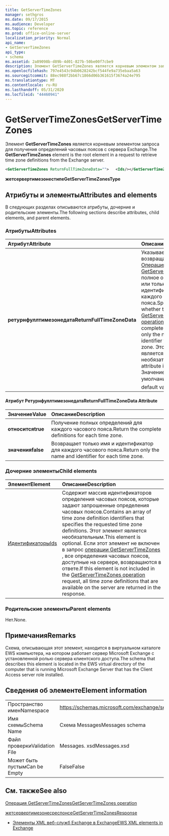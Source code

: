 ```yaml
---
title: GetServerTimeZones
manager: sethgros
ms.date: 09/17/2015
ms.audience: Developer
ms.topic: reference
ms.prod: office-online-server
localization_priority: Normal
api_name:
- GetServerTimeZones
api_type:
- schema
ms.assetid: 2a89098b-d89b-4d01-827b-50be00f7cbe9
description: Элемент GetServerTimeZones является корневым элементом запроса для получения определений часовых поясов с сервера Exchange.
ms.openlocfilehash: 797e4543c94b0628242bcf544fe9a735ebaa5a63
ms.sourcegitcommit: 88ec988f2bb67c1866d06b361615f3674a24e795
ms.translationtype: MT
ms.contentlocale: ru-RU
ms.lasthandoff: 05/31/2020
ms.locfileid: "44460941"
---
```

# <a name="getservertimezones"></a><span data-ttu-id="a367a-103">GetServerTimeZones</span><span class="sxs-lookup"><span data-stu-id="a367a-103">GetServerTimeZones</span></span>

<span data-ttu-id="a367a-104">Элемент **GetServerTimeZones** является корневым элементом запроса для получения определений часовых поясов с сервера Exchange.</span><span class="sxs-lookup"><span data-stu-id="a367a-104">The **GetServerTimeZones** element is the root element in a request to retrieve time zone definitions from the Exchange server.</span></span> 
  
```xml
<GetServerTimeZones ReturnFullTimeZoneData="">   <Ids/></GetServerTimeZones>
```

 <span data-ttu-id="a367a-105">**жетсервертимезонестипе**</span><span class="sxs-lookup"><span data-stu-id="a367a-105">**GetServerTimeZonesType**</span></span>
## <a name="attributes-and-elements"></a><span data-ttu-id="a367a-106">Атрибуты и элементы</span><span class="sxs-lookup"><span data-stu-id="a367a-106">Attributes and elements</span></span>

<span data-ttu-id="a367a-107">В следующих разделах описываются атрибуты, дочерние и родительские элементы.</span><span class="sxs-lookup"><span data-stu-id="a367a-107">The following sections describe attributes, child elements, and parent elements.</span></span>
  
### <a name="attributes"></a><span data-ttu-id="a367a-108">Атрибуты</span><span class="sxs-lookup"><span data-stu-id="a367a-108">Attributes</span></span>

|<span data-ttu-id="a367a-109">**Атрибут**</span><span class="sxs-lookup"><span data-stu-id="a367a-109">**Attribute**</span></span>|<span data-ttu-id="a367a-110">**Описание**</span><span class="sxs-lookup"><span data-stu-id="a367a-110">**Description**</span></span>|
|:-----|:-----|
|<span data-ttu-id="a367a-111">**ретурнфуллтимезонедата**</span><span class="sxs-lookup"><span data-stu-id="a367a-111">**ReturnFullTimeZoneData**</span></span> <br/> |<span data-ttu-id="a367a-112">Указывает, возвращает ли [Операция GetServerTimeZones](getservertimezones-operation.md) полное определение или только имя и идентификатор для каждого часового пояса.</span><span class="sxs-lookup"><span data-stu-id="a367a-112">Specifies whether the [GetServerTimeZones operation](getservertimezones-operation.md) returns the complete definition or only the name and identifier for each time zone.</span></span> <span data-ttu-id="a367a-113">Этот атрибут является необязательным.</span><span class="sxs-lookup"><span data-stu-id="a367a-113">This attribute is optional.</span></span> <span data-ttu-id="a367a-114">Значение по умолчанию  **true**.</span><span class="sxs-lookup"><span data-stu-id="a367a-114">The default value is **true**.</span></span>  <br/> |
   
#### <a name="returnfulltimezonedata-attribute"></a><span data-ttu-id="a367a-115">Атрибут Ретурнфуллтимезонедата</span><span class="sxs-lookup"><span data-stu-id="a367a-115">ReturnFullTimeZoneData Attribute</span></span>

|<span data-ttu-id="a367a-116">**Значение**</span><span class="sxs-lookup"><span data-stu-id="a367a-116">**Value**</span></span>|<span data-ttu-id="a367a-117">**Описание**</span><span class="sxs-lookup"><span data-stu-id="a367a-117">**Description**</span></span>|
|:-----|:-----|
|<span data-ttu-id="a367a-118">**относится**</span><span class="sxs-lookup"><span data-stu-id="a367a-118">**true**</span></span> <br/> |<span data-ttu-id="a367a-119">Получение полных определений для каждого часового пояса.</span><span class="sxs-lookup"><span data-stu-id="a367a-119">Return the complete definitions for each time zone.</span></span>  <br/> |
|<span data-ttu-id="a367a-120">**значения**</span><span class="sxs-lookup"><span data-stu-id="a367a-120">**false**</span></span> <br/> |<span data-ttu-id="a367a-121">Возвращает только имя и идентификатор для каждого часового пояса.</span><span class="sxs-lookup"><span data-stu-id="a367a-121">Return only the name and identifier for each time zone.</span></span>  <br/> |
   
### <a name="child-elements"></a><span data-ttu-id="a367a-122">Дочерние элементы</span><span class="sxs-lookup"><span data-stu-id="a367a-122">Child elements</span></span>

|<span data-ttu-id="a367a-123">**Элемент**</span><span class="sxs-lookup"><span data-stu-id="a367a-123">**Element**</span></span>|<span data-ttu-id="a367a-124">**Описание**</span><span class="sxs-lookup"><span data-stu-id="a367a-124">**Description**</span></span>|
|:-----|:-----|
|[<span data-ttu-id="a367a-125">Идентификаторы</span><span class="sxs-lookup"><span data-stu-id="a367a-125">Ids</span></span>](ids.md) <br/> |<span data-ttu-id="a367a-126">Содержит массив идентификаторов определения часовых поясов, которые задают запрошенные определения часовых поясов.</span><span class="sxs-lookup"><span data-stu-id="a367a-126">Contains an array of time zone definition identifiers that specifies the requested time zone definitions.</span></span> <span data-ttu-id="a367a-127">Этот элемент является необязательным.</span><span class="sxs-lookup"><span data-stu-id="a367a-127">This element is optional.</span></span> <span data-ttu-id="a367a-128">Если этот элемент не включен в запрос [операции GetServerTimeZones](getservertimezones-operation.md) , все определения часовых поясов, доступные на сервере, возвращаются в ответе.</span><span class="sxs-lookup"><span data-stu-id="a367a-128">If this element is not included in the [GetServerTimeZones operation](getservertimezones-operation.md) request, all time zone definitions that are available on the server are returned in the response.</span></span>  <br/> |
   
### <a name="parent-elements"></a><span data-ttu-id="a367a-129">Родительские элементы</span><span class="sxs-lookup"><span data-stu-id="a367a-129">Parent elements</span></span>

<span data-ttu-id="a367a-130">Нет.</span><span class="sxs-lookup"><span data-stu-id="a367a-130">None.</span></span>
  
## <a name="remarks"></a><span data-ttu-id="a367a-131">Примечания</span><span class="sxs-lookup"><span data-stu-id="a367a-131">Remarks</span></span>

<span data-ttu-id="a367a-132">Схема, описывающая этот элемент, находится в виртуальном каталоге EWS компьютера, на котором работает сервер Microsoft Exchange с установленной ролью сервера клиентского доступа.</span><span class="sxs-lookup"><span data-stu-id="a367a-132">The schema that describes this element is located in the EWS virtual directory of the computer that is running Microsoft Exchange Server that has the Client Access server role installed.</span></span>
  
## <a name="element-information"></a><span data-ttu-id="a367a-133">Сведения об элементе</span><span class="sxs-lookup"><span data-stu-id="a367a-133">Element information</span></span>

|||
|:-----|:-----|
|<span data-ttu-id="a367a-134">Пространство имен</span><span class="sxs-lookup"><span data-stu-id="a367a-134">Namespace</span></span>  <br/> |https://schemas.microsoft.com/exchange/services/2006/messages  <br/> |
|<span data-ttu-id="a367a-135">Имя схемы</span><span class="sxs-lookup"><span data-stu-id="a367a-135">Schema Name</span></span>  <br/> |<span data-ttu-id="a367a-136">Схема Messages</span><span class="sxs-lookup"><span data-stu-id="a367a-136">Messages schema</span></span>  <br/> |
|<span data-ttu-id="a367a-137">Файл проверки</span><span class="sxs-lookup"><span data-stu-id="a367a-137">Validation File</span></span>  <br/> |<span data-ttu-id="a367a-138">Messages. xsd</span><span class="sxs-lookup"><span data-stu-id="a367a-138">Messages.xsd</span></span>  <br/> |
|<span data-ttu-id="a367a-139">Может быть пустым</span><span class="sxs-lookup"><span data-stu-id="a367a-139">Can be Empty</span></span>  <br/> |<span data-ttu-id="a367a-140">False</span><span class="sxs-lookup"><span data-stu-id="a367a-140">False</span></span>  <br/> |
   
## <a name="see-also"></a><span data-ttu-id="a367a-141">См. также</span><span class="sxs-lookup"><span data-stu-id="a367a-141">See also</span></span>



[<span data-ttu-id="a367a-142">Операция GetServerTimeZones</span><span class="sxs-lookup"><span data-stu-id="a367a-142">GetServerTimeZones operation</span></span>](getservertimezones-operation.md)
  
[<span data-ttu-id="a367a-143">жетсервертимезонесреспонсе</span><span class="sxs-lookup"><span data-stu-id="a367a-143">GetServerTimeZonesResponse</span></span>](getservertimezonesresponse.md)


- [<span data-ttu-id="a367a-144">Элементы XML веб-служб Exchange в Exchange</span><span class="sxs-lookup"><span data-stu-id="a367a-144">EWS XML elements in Exchange</span></span>](ews-xml-elements-in-exchange.md)


